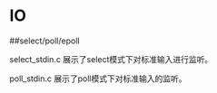 # IO
##select/poll/epoll

select_stdin.c 
展示了select模式下对标准输入进行监听。

poll_stdin.c
展示了poll模式下对标准输入的监听。


